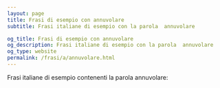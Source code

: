 ```yaml
---
layout: page
title: Frasi di esempio con annuvolare 
subtitle: Frasi italiane di esempio con la parola  annuvolare

og_title: Frasi di esempio con annuvolare 
og_description: Frasi italiane di esempio con la parola  annuvolare
og_type: website
permalink: /frasi/a/annuvolare.html
---
```


Frasi italiane di esempio contenenti la parola annuvolare:



